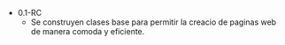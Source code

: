 - 0.1-RC
    - Se construyen clases base para permitir la creacio de paginas
    web de manera comoda y eficiente.

